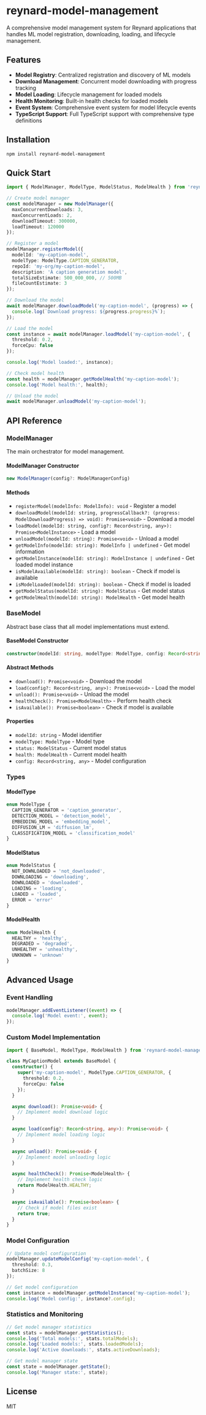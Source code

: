# reynard-model-management

A comprehensive model management system for Reynard applications that handles ML model registration, downloading, loading, and lifecycle management.

## Features

- **Model Registry**: Centralized registration and discovery of ML models
- **Download Management**: Concurrent model downloading with progress tracking
- **Model Loading**: Lifecycle management for loaded models
- **Health Monitoring**: Built-in health checks for loaded models
- **Event System**: Comprehensive event system for model lifecycle events
- **TypeScript Support**: Full TypeScript support with comprehensive type definitions

## Installation

```bash
npm install reynard-model-management
```

## Quick Start

```typescript
import { ModelManager, ModelType, ModelStatus, ModelHealth } from 'reynard-model-management';

// Create model manager
const modelManager = new ModelManager({
  maxConcurrentDownloads: 3,
  maxConcurrentLoads: 2,
  downloadTimeout: 300000,
  loadTimeout: 120000
});

// Register a model
modelManager.registerModel({
  modelId: 'my-caption-model',
  modelType: ModelType.CAPTION_GENERATOR,
  repoId: 'my-org/my-caption-model',
  description: 'A caption generation model',
  totalSizeEstimate: 500_000_000, // 500MB
  fileCountEstimate: 3
});

// Download the model
await modelManager.downloadModel('my-caption-model', (progress) => {
  console.log(`Download progress: ${progress.progress}%`);
});

// Load the model
const instance = await modelManager.loadModel('my-caption-model', {
  threshold: 0.2,
  forceCpu: false
});

console.log('Model loaded:', instance);

// Check model health
const health = modelManager.getModelHealth('my-caption-model');
console.log('Model health:', health);

// Unload the model
await modelManager.unloadModel('my-caption-model');
```

## API Reference

### ModelManager

The main orchestrator for model management.

#### ModelManager Constructor

```typescript
new ModelManager(config?: ModelManagerConfig)
```

#### Methods

- `registerModel(modelInfo: ModelInfo): void` - Register a model
- `downloadModel(modelId: string, progressCallback?: (progress: ModelDownloadProgress) => void): Promise<void>` - Download a model
- `loadModel(modelId: string, config?: Record<string, any>): Promise<ModelInstance>` - Load a model
- `unloadModel(modelId: string): Promise<void>` - Unload a model
- `getModelInfo(modelId: string): ModelInfo | undefined` - Get model information
- `getModelInstance(modelId: string): ModelInstance | undefined` - Get loaded model instance
- `isModelAvailable(modelId: string): boolean` - Check if model is available
- `isModelLoaded(modelId: string): boolean` - Check if model is loaded
- `getModelStatus(modelId: string): ModelStatus` - Get model status
- `getModelHealth(modelId: string): ModelHealth` - Get model health

### BaseModel

Abstract base class that all model implementations must extend.

#### BaseModel Constructor

```typescript
constructor(modelId: string, modelType: ModelType, config: Record<string, any> = {})
```

#### Abstract Methods

- `download(): Promise<void>` - Download the model
- `load(config?: Record<string, any>): Promise<void>` - Load the model
- `unload(): Promise<void>` - Unload the model
- `healthCheck(): Promise<ModelHealth>` - Perform health check
- `isAvailable(): Promise<boolean>` - Check if model is available

#### Properties

- `modelId: string` - Model identifier
- `modelType: ModelType` - Model type
- `status: ModelStatus` - Current model status
- `health: ModelHealth` - Current model health
- `config: Record<string, any>` - Model configuration

### Types

#### ModelType

```typescript
enum ModelType {
  CAPTION_GENERATOR = 'caption_generator',
  DETECTION_MODEL = 'detection_model',
  EMBEDDING_MODEL = 'embedding_model',
  DIFFUSION_LM = 'diffusion_lm',
  CLASSIFICATION_MODEL = 'classification_model'
}
```

#### ModelStatus

```typescript
enum ModelStatus {
  NOT_DOWNLOADED = 'not_downloaded',
  DOWNLOADING = 'downloading',
  DOWNLOADED = 'downloaded',
  LOADING = 'loading',
  LOADED = 'loaded',
  ERROR = 'error'
}
```

#### ModelHealth

```typescript
enum ModelHealth {
  HEALTHY = 'healthy',
  DEGRADED = 'degraded',
  UNHEALTHY = 'unhealthy',
  UNKNOWN = 'unknown'
}
```

## Advanced Usage

### Event Handling

```typescript
modelManager.addEventListener((event) => {
  console.log('Model event:', event);
});
```

### Custom Model Implementation

```typescript
import { BaseModel, ModelType, ModelHealth } from 'reynard-model-management';

class MyCaptionModel extends BaseModel {
  constructor() {
    super('my-caption-model', ModelType.CAPTION_GENERATOR, {
      threshold: 0.2,
      forceCpu: false
    });
  }

  async download(): Promise<void> {
    // Implement model download logic
  }

  async load(config?: Record<string, any>): Promise<void> {
    // Implement model loading logic
  }

  async unload(): Promise<void> {
    // Implement model unloading logic
  }

  async healthCheck(): Promise<ModelHealth> {
    // Implement health check logic
    return ModelHealth.HEALTHY;
  }

  async isAvailable(): Promise<boolean> {
    // Check if model files exist
    return true;
  }
}
```

### Model Configuration

```typescript
// Update model configuration
modelManager.updateModelConfig('my-caption-model', {
  threshold: 0.3,
  batchSize: 8
});

// Get model configuration
const instance = modelManager.getModelInstance('my-caption-model');
console.log('Model config:', instance?.config);
```

### Statistics and Monitoring

```typescript
// Get model manager statistics
const stats = modelManager.getStatistics();
console.log('Total models:', stats.totalModels);
console.log('Loaded models:', stats.loadedModels);
console.log('Active downloads:', stats.activeDownloads);

// Get model manager state
const state = modelManager.getState();
console.log('Manager state:', state);
```

## License

MIT
